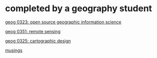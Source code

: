 # completed by a geography student
[geog 0323: open source geographic information science](geog0323/geog0323.md)

[geog 0351: remote sensing](geog0351/geog0351.md)

[geog 0325: cartographic design](geog0325/geog0325.md)

[musings](musings/musings.md)

